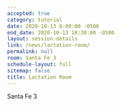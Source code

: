 ```yaml
---
accepted: true
category: tutorial
date: 2020-10-13 8:00:00 -0500
end_date: 2020-10-13 18:30:00 -0500
layout: session-details
link: /news/lactation-room/
permalink: null
room: Santa Fe 3
schedule-layout: full
sitemap: false
title: Lactation Room
---
```


Santa Fe 3